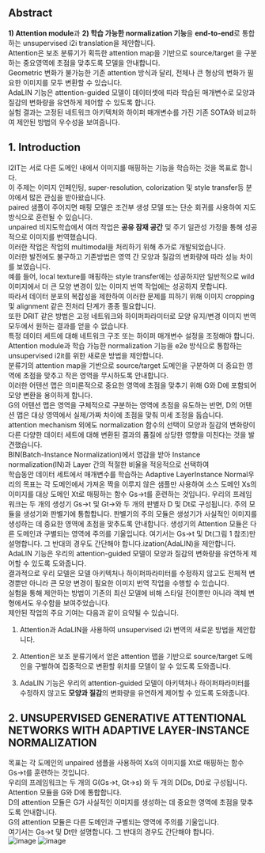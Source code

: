 ## Abstract
**1) Attention module**과 **2) 학습 가능한 normalization 기능**을 **end-to-end**로 통합하는 unsupervised i2i translation을 제안합니다.  
Attention은 보조 분류기가 획득한 attention map을 기반으로 source/target 을 구분하는 중요영역에 초점을 맞추도록 모델을 안내합니다.  
Geometric 변화가 불가능한 기존 attention 방식과 달리, 전체나 큰 형상의 변화가 필요한 이미지를 모두 변환할 수 있습니다.  
AdaLIN 기능은 attention-guided 모델이 데이터셋에 따라 학습된 매개변수로 모양과 질감의 변화량을 유연하게 제어할 수 있도록 합니다.  
실험 결과는 고정된 네트워크 아키텍처와 하이퍼 매개변수를 가진 기존 SOTA와 비교하여 제안된 방법의 우수성을 보여줍니다.

## 1. Introduction 
I2IT는 서로 다른 도메인 내에서 이미지를 매핑하는 기능을 학습하는 것을 목표로 합니다.  
이 주제는 이미지 인페인팅, super-resolution, colorization 및 style transfer등 분야에서 많은 관심을 받아왔습니다.  
paired 샘플이 주어지면 매핑 모델은 조건부 생성 모델 또는 단순 회귀를 사용하여 지도 방식으로 훈련될 수 있습니다.  
unpaired 비지도학습에서 여러 작업은 **공유 잠재 공간** 및 주기 일관성 가정을 통해 성공적으로 이미지를 번역했습니다.  
이러한 작업은 작업의 multimodal을 처리하기 위해 추가로 개발되었습니다.  
이러한 발전에도 불구하고 기존방법은 영역 간 모양과 질감의 변화량에 따라 성능 차이를 보였습니다.  
예를 들어, local texture를 매핑하는 style transfer에는 성공하지만 일반적으로 wild 이미지에서 더 큰 모양 변경이 있는 이미지 번역 작업에는 성공하지 못합니다.  
따라서 데이터 분포의 복잡성을 제한하여 이러한 문제를 피하기 위해 이미지 cropping 및 alignment 같은 전처리 단계가 종종 필요합니다.  
또한 DRIT 같은 방법은 고정 네트워크와 하이퍼파라미터로 모양 유지/변경 이미지 번역 모두에서 원하는 결과를 얻을 수 없습니다.  
특정 데이터 세트에 대해 네트워크 구조 또는 하이퍼 매개변수 설정을 조정해야 합니다.  
Attention module과 학습 가능한 normalization 기능을 e2e 방식으로 통합하는 unsupervised i2it를 위한 새로운 방법을 제안합니다.  
분류기의 attention map을 기반으로 source/target 도메인을 구분하여 더 중요한 영역에 초점을 맞추고 작은 영역을 무시하도록 안내합니다.  
이러한 어텐션 맵은 의미론적으로 중요한 영역에 초점을 맞추기 위해 G와 D에 포함되어 모양 변환을 용이하게 합니다.  
G의 어텐션 맵은 영역을 구체적으로 구분하는 영역에 초점을 유도하는 반면, D의 어텐션 맵은 대상 영역에서 실제/가짜 차이에 초점을 맞춰 미세 조정을 돕습니다.  
attention mechanism 외에도 normalization 함수의 선택이 모양과 질감의 변화량이 다른 다양한 데이터 세트에 대해 변환된 결과의 품질에 상당한 영향을 미친다는 것을 발견했습니다.  
BIN(Batch-Instance Normalization)에서 영감을 받아 Instance normalization(IN)과 Layer 간의 적절한 비율을 적응적으로 선택하여  
학습동안 데이터 세트에서 매개변수를 학습하는 Adaptive LayerInstance Normal우리의 목표는 각 도메인에서 가져온 짝을 이루지 않은 샘플만 사용하여 소스 도메인 Xs의 이미지를 대상 도메인 Xt로 매핑하는 함수 Gs→t를 훈련하는 것입니다. 우리의 프레임워크는 두 개의 생성기 Gs→t 및 Gt→와 두 개의 판별자 D 및 Dt로 구성됩니다. 주의 모듈을 생성기와 판별기에 통합합니다. 판별기의 주의 모듈은 생성기가 사실적인 이미지를 생성하는 데 중요한 영역에 초점을 맞추도록 안내합니다. 생성기의 Attention 모듈은 다른 도메인과 구별되는 영역에 주의를 기울입니다. 여기서는 Gs→t 및 Dt(그림 1 참조)만 설명합니다. 그 반대의 경우도 간단해야 합니다.ization(AdaLIN)을 제안합니다.  
AdaLIN 기능은 우리의 attention-guided 모델이 모양과 질감의 변화량을 유연하게 제어할 수 있도록 도와줍니다.  
결과적으로 우리 모델은 모델 아키텍처나 하이퍼파라미터를 수정하지 않고도 전체적 변경뿐만 아니라 큰 모양 변경이 필요한 이미지 번역 작업을 수행할 수 있습니다.  
실험을 통해 제안하는 방법이 기존의 최신 모델에 비해 스타일 전이뿐만 아니라 객체 변형에서도 우수함을 보여주었습니다.  
제안된 작업의 주요 기여는 다음과 같이 요약될 수 있습니다.  
  
1. Attention과 AdaLIN을 사용하여 unsupervised i2i 변역의 새로운 방법을 제안합니다.  
  
2. Attention은 보조 분류기에서 얻은 attention 맵을 기반으로 source/target 도메인을 구별하여 집중적으로 변환할 위치를 모델이 알 수 있도록 도와줍니다.  
  
3. AdaLIN 기능은 우리의 attention-guided 모델이 아키텍처나 하이퍼파라미터를 수정하지 않고도 **모양과 질감**의 변화량을 유연하게 제어할 수 있도록 도와줍니다.  

## 2.  UNSUPERVISED GENERATIVE ATTENTIONAL NETWORKS WITH ADAPTIVE LAYER-INSTANCE NORMALIZATION
목표는 각 도메인의 unpaired  샘플을 사용하여 Xs의 이미지를 Xt로 매핑하는 함수 Gs→t를 훈련하는 것입니다.  
우리의 프레임워크는 두 개의 G(Gs→t, Gt→s) 와 두 개의 D(Ds, Dt)로 구성됩니다. Attention 모듈을 G와 D에 통합합니다.  
D의 attention 모듈은 G가 사실적인 이미지를 생성하는 데 중요한 영역에 초점을 맞추도록 안내합니다.  
G의 attention 모듈은 다른 도메인과 구별되는 영역에 주의를 기울입니다.  
여기서는 Gs→t 및 Dt만 설명합니다. 그 반대의 경우도 간단해야 합니다.  
![image](https://user-images.githubusercontent.com/40943064/131239178-075b5971-e1f4-4923-9f6a-0a4e3713aaf2.png)
![image](https://user-images.githubusercontent.com/40943064/131518554-cf970505-2a90-4f4f-b39d-616cb2fd8487.png)

